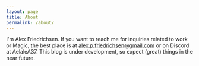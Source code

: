```yaml
---
layout: page
title: About
permalink: /about/
---
```


I'm Alex Friedrichsen. If you want to reach me for inquiries related to work or Magic, the best place is at alex.p.friedrichsen@gmail.com or on Discord at AelaleA37. This blog is under development, so expect (great) things in the near future.